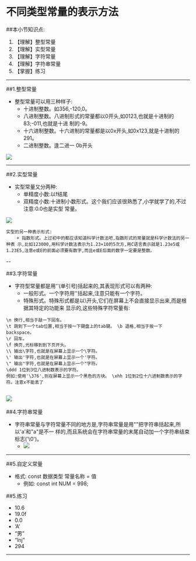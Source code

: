 # 不同类型常量的表示方法
##本小节知识点:
1. 【理解】整型常量
2. 【理解】实型常量
3. 【理解】字符常量
4. 【理解】字符串常量
5. 【掌握】练习

---

##1.整型常量
- 整型常量可以用三种样子:
    + 十进制整数。如356,-120,0。
    + 八进制整数。八进制形式的常量都以0开头,如0123,也就是十进制的83;-011,也就是十进 制的-9。
    + 十六进制整数。十六进制的常量都是以0x开头,如0x123,就是十进制的291。
    + 二进制整数。逢二进一 0b开头

![](http://7xj0kx.com1.z0.glb.clouddn.com/整型常量.png)

---

##2.实型常量
- 实型常量又分两种:
    + 单精度小数:以f结尾
    + 双精度小数:十进制小数形式。这个我们应该很熟悉了,小学就学了的,不过注意:0.0也是实型 常量。

![](http://7xj0kx.com1.z0.glb.clouddn.com/实型常量.png)


```
实型的另一种表示形式:
    + 指数形式。上过初中的都应该知道科学计数法吧,指数形式的常量就是科学计数法的另一种表 示,比如123000,用科学计数法表示为1.23×10的5次方,用C语言表示就是1.23e5或1.23E5,注意e或E的前面必须要有数字,而且e或E后面的数字一定要是整数。
```
--

##3.字符常量
- 字符型常量都是用''(单引号)括起来的,其表现形式可以有两种:
    + 一般形式。一个字符用''括起来,注意只能有一个字符。
    + 特殊形式。特殊形式都是以\开头,它们在屏幕上不会直接显示出来,而是根据其特定的功能来 显示的,这些特殊字符常量有:

```
\n 换行,相当于敲一下回车。
\t 跳到下一个tab位置,相当于按一下键盘上的tab键。 \b 退格,相当于按一下backspace。
\r 回车。
\f 换页,光标移到到下页开头。
\\ 输出\字符,也就是在屏幕上显示一个\字符。
\' 输出'字符,也就是在屏幕上显示一个'字符。
\" 输出"字符,也就是在屏幕上显示一个"字符。
\ddd 1位到3位八进制数表示的字符。
例如:使用'\376',则在屏幕上显示一个黑色的方块。 \xhh 1位到2位十六进制数表示的字符。注意x不能丢了
```
![](http://7xj0kx.com1.z0.glb.clouddn.com/字符常量.png)
---

##4.字符串常量
- 字符串常量与字符常量不同的地方是,字符串常量是用""把字符串括起来,所以'a'和"a"是不一 样的,而且系统会在字符串常量的末尾自动加一个字符串结束标志('\0')。
    + ![](http://7xj0kx.com1.z0.glb.clouddn.com/字符串常量.png)
---

##5.自定义常量
- 格式: const 数据类型 常量名称 = 值
    + 例如: const int NUM = 998;

##5.练习
- 10.6
- 19.0f
- 0.0
- ‘A’
- “男”
- “lnj”
- 294

---
